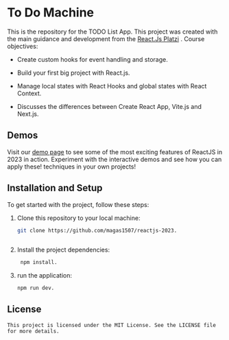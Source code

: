 # To Do Machine

  This is the repository for the TODO List App. This project was created with the main guidance and development from the [React.Js Platzi](https://platzi.com/cursos/react/) .
Course objectives:
* Create custom hooks for event handling and storage.

* Build your first big project with React.js.

* Manage local states with React Hooks and global states with React Context.

* Discusses the differences between Create React App, Vite.js and Next.js.

## Demos

Visit our [demo page](https://magas1507.github.io/reactjs-2023/) to see some of the most exciting features of ReactJS in 2023 in action. Experiment with the interactive demos and see how you can apply these! techniques in your own projects!

## Installation and Setup
  To get started with the project, follow these steps:

1. Clone this repository to your local machine:
   ```bash
   git clone https://github.com/magas1507/reactjs-2023.
     
2. Install the project dependencies:

    ```bash
     npm install.

3. run the application:

    ```bash
    npm run dev.

## License
    This project is licensed under the MIT License. See the LICENSE file for more details.
    
